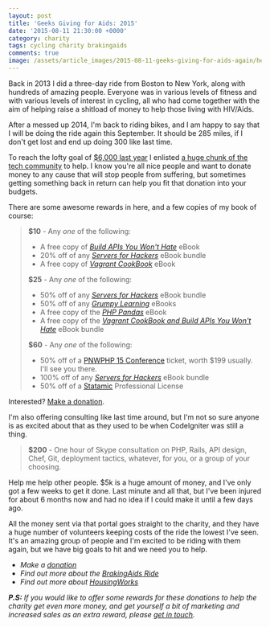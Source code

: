 ```yaml
---
layout: post
title: 'Geeks Giving for Aids: 2015'
date: '2015-08-11 21:30:00 +0000'
category: charity
tags: cycling charity brakingaids
comments: true
image: /assets/article_images/2015-08-11-geeks-giving-for-aids-again/header.jpg
---
```


Back in 2013 I did a three-day ride from Boston to New York, along with hundreds of amazing people. Everyone was in various levels of fitness and with various levels of interest in cycling, all who had come together with the aim of helping raise a shitload of money to help those living with HIV/Aids.

After a messed up 2014, I'm back to riding bikes, and I am happy to say that I will be doing the ride again this September. It should be 285 miles, if I don't get lost and end up doing 300 like last time.

To reach the lofty goal of [$6,000 last year](http://fundraising.housingworks.org/index.cfm?fuseaction=donordrive.participant&participantID=1212) I enlisted [a huge chunk of the tech community](/blog/2013/07/geeks-giving-for-aids/) to help. I know you're all nice people and want to donate money to any cause that will stop people from suffering, but sometimes getting something back in return can help you fit that donation into your budgets.

There are some awesome rewards in here, and a few copies of my book of course:

> **$10** - Any _one_ of the following: 
> 
> * A free copy of [_Build APIs You Won't Hate_](http://apisyouwonthate.com/) eBook
> * 20% off of any [_Servers for Hackers_](https://gumroad.com/serversforhackers) eBook bundle
> * A free copy of [_Vagrant CookBook_](https://leanpub.com/vagrantcookbook) eBook
> 
> **$25** - Any _one_ of the following: 
> 
> * 50% off of any [_Servers for Hackers_](https://gumroad.com/serversforhackers) eBook bundle
> * 50% off of any _[Grumpy Learning](http://grumpy-learning.com/)_ eBooks
> * A free copy of the [_PHP Pandas_](https://leanpub.com/php-pandas) eBook
> * A free copy of the [_Vagrant CookBook and Build APIs You Won't Hate_](https://leanpub.com/b/vagrantapis) eBook bundle
>
> **$60** - Any _one_ of the following: 
> 
> * 50% off of a [PNWPHP 15 Conference](http://pnwphp.com/) ticket, worth $199 usually. I'll see you there.
> * 100% off of any [_Servers for Hackers_](https://gumroad.com/serversforhackers) eBook bundle
> * 50% off of a [Statamic](http://statamic.com/) Professional License

Interested? [Make a donation](http://fundraising.housingworks.org/index.cfm?fuseaction=donordrive.participant&participantID=2035).

I'm also offering consulting like last time around, but I'm not so sure anyone is as excited about that as they used to be when CodeIgniter was still a thing. 

> **$200** - One hour of Skype consultation on PHP, Rails, API design, Chef, Git, deployment tactics, whatever, for you, or a group of your choosing. 

Help me help other people. $5k is a huge amount of money, and I've only got a few weeks to get it done. Last minute and all that, but I've been injured for about 6 months now and had no idea if I could make it until a few days ago.

All the money sent via that portal goes straight to the charity, and they have a huge number of volunteers keeping costs of the ride the lowest I've seen. It's an amazing group of people and I'm excited to be riding with them again, but we have big goals to hit and we need you to help.

* _Make a [donation](http://fundraising.housingworks.org/participant/philstu-15)_
* _Find out more about the [BrakingAids Ride](http://brakingaidsride.org/)_
* _Find out more about [HousingWorks](http://www.housingworks.org/)_

_**P.S:** If you would like to offer some rewards for these donations to help the charity get even more money, and get yourself a bit of marketing and increased sales as an extra reward, please [get in touch](mailto:me@philturgeon.uk)._
